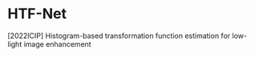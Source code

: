 # HTF-Net
[2022ICIP] Histogram-based transformation function estimation for low-light image enhancement
